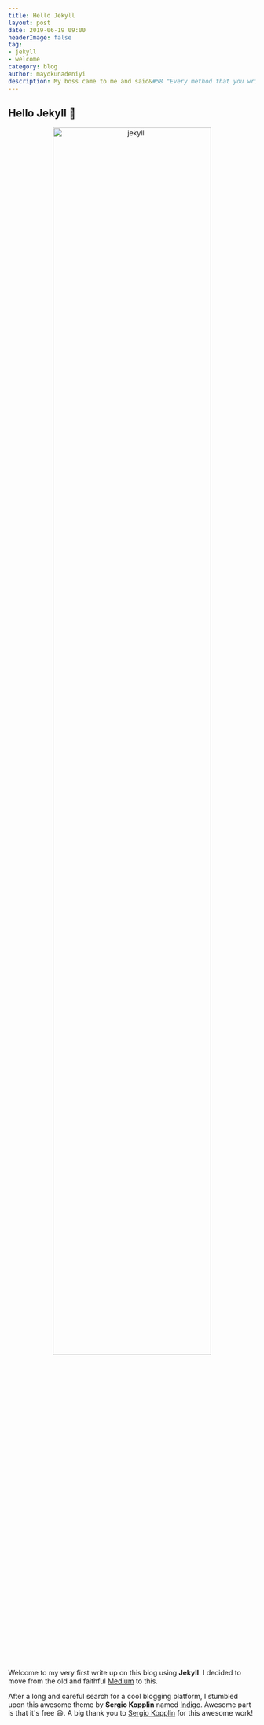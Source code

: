 ```yaml
---
title: Hello Jekyll
layout: post
date: 2019-06-19 09:00
headerImage: false
tag:
- jekyll
- welcome
category: blog
author: mayokunadeniyi
description: My boss came to me and said&#58 "Every method that you write should be less than 25 lines long" and I laughed, I laughed hard, right in his face. I was such a plonker!
---
```

## Hello Jekyll :wave:
<p align="center"><a href="https://jekyllrb.com/"><img class="image" src="{{ site.url }}/assets/images/helloJekyll.png" alt="jekyll" style="width:80%"></a></p>

Welcome to my very first write up on this blog using **Jekyll**. I decided to move from the old and faithful [Medium](https://medium.com/@mayokunadeniyi) to this.

After a long and careful search for a cool blogging platform, I stumbled upon this awesome theme by **Sergio Kopplin** named [Indigo](https://github.com/sergiokopplin/indigo). Awesome part is that it's free :smiley:. 
A big thank you to [Sergio Kopplin](https://github.com/sergiokopplin) for this awesome work!  
